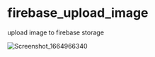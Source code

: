 # firebase_upload_image

upload image to firebase storage

![Screenshot_1664966340](https://user-images.githubusercontent.com/49438937/194041624-f55e5883-6c28-4410-bfaa-649eb7c822ae.png)
